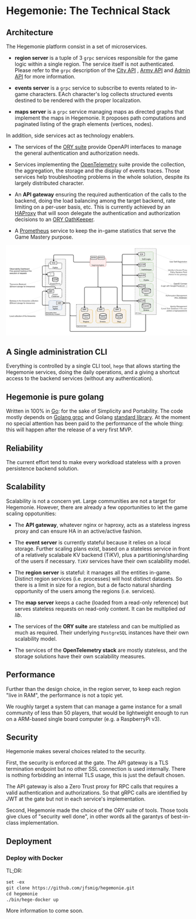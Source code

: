 # Hegemonie: The Technical Stack

## Architecture

The Hegemonie platform consist in a set of microservices.

* **region server** is a tuple of 3 ``grpc`` services responsible for the game
  logic within a single region. The service itself is not authenticated. Please
  refer to the ``grpc`` description of the
  [City API](https://github.com/jfsmig/hegemonie/blob/master/pkg/region/city.proto)
  ,
  [Army API](https://github.com/jfsmig/hegemonie/blob/master/pkg/region/army.proto)
  and
  [Admin API](https://github.com/jfsmig/hegemonie/blob/master/pkg/region/admin.proto)
  for more information.

* **events server** is a ``grpc`` service to subscribe to events related to
  in-game characters. EAch character's log collects structured events destined
  to be rendered with the proper localization.

* **maps server** is a ``grpc`` service managing maps as directed graphs that
  implement the maps in Hegemonie. It proposes path computations and paginated
  listing of the graph elements (vertices, nodes).

In addition, side services act as technology enablers.

* The services of the [ORY suite](https://ory.sh) provide OpenAPI interfaces to
  manage the general authentication and authorization needs.

* Services implementing the [OpenTelemetry](https://opentelemetry.io/) suite
  provide the collection, the aggregation, the storage and the display of events
  traces. Those services help troubleshooting problems in the whole solution,
  despite its largely distributed character.

* An **API gateway** ensuring the required authentication of the calls to the
  backend, doing the load balancing among the target backend, rate limiting on a
  per-user basis, etc. This is currently achieved by an
  [HAProxy](https://github.com/haproxy/haproxy) that will soon delegate the
  authentication and authorization decisions to an
  [ORY OathKeeper](https://github.com/ory/oathkeeper).

* A [Prometheus](https://prometheus.io) service to keep the in-game statistics
  that serve the Game Mastery purpose.

![Hegemonie Architecture](https://raw.githubusercontent.com/jfsmig/hegemonie/master/docs/system-architecture.png)

## A Single administration CLI

Everything is controlled by a single CLI tool, ``hege`` that allows starting the
Hegemonie services, doing the daily operations, and a giving a shortcut access
to the backend services (without any authentication).

## Hegemonie is pure golang

Written in 100% in [Go](https://golang.org): for the sake of Simplicity and
Portability. The code mostly depends
on [Golang grpc](https://github.com/grpc/grpc-go) and
Golang [standard library](https://golang.org/pkg). At the moment no special
attention has been paid to the performance of the whole thing: this will happen
after the release of a very first MVP.

## Reliability

The current effort tend to make every workdload stateless with a proven
persistence backend solution.

## Scalability

Scalability is not a concern yet. Large communities are not a target for
Hegemonie. However, there are already a few opportunities to let the game
scaling oppotunities:

* The **API gateway**, whatever nginx or haproxy, acts as a stateless ingress
  proxy and can ensure HA in an active/active fashion.

* The **event server** is currently stateful because it relies on a local
  storage. Further scaling plans exist, based on a stateless service in front of
  a relatively scalabale KV backend (TiKV), plus a partitioning/sharding of the
  users if necessary. ``TiKV`` services have their own scalability model.

* The **region server** is stateful: it manages all the entities in-game.
  Distinct region services (i.e. processes) will host distinct datasets. So
  there is a limit in size for a region, but a de facto natural sharding
  opportunity of the users among the regions (i.e. services).

* The **map server** keeps a cache (loaded from a read-only reference) but
  serves stateless requests on read-only content. It can be multiplied _ad lib_.

* The services of the **ORY suite** are stateless and can be multiplied as much
  as required. Their underlying ``PostgreSQL`` instances have their own
  scalability model.

* The services of the **OpenTelemetry stack** are mostly stateless, and the
  storage solutions have their own scalability measures.

## Performance

Further than the design choice, in the region server, to keep each region "live
in RAM", the performance is not a topic yet.

We roughly target a system that can manage a game instance for a small community
of less than 50 players, that would be lightweight enough to run on a ARM-based
single board computer (e.g. a RaspberryPi v3).

## Security

Hegemonie makes several choices related to the security.

First, the security is enforced at the gate. The API gateway is a TLS
termination endpoint but no other SSL connection is used internally. There is
nothing forbidding an internal TLS usage, this is just the default chosen.

The API gateway is also a Zero Trust proxy for RPC calls that requires a valid
authentication and authorizations. So that gRPC calls are identified by JWT at
the gate but not in each service's implementation.

Second, Hegemonie made the choice of the ORY suite of tools. Those tools give
clues of "security well done", in other words all the garantys of best-in-class
implementation.

## Deployment

### Deploy with Docker

TL;DR:

```shell
set -ex
git clone https://github.com/jfsmig/hegemonie.git
cd hegemonie
./bin/hege-docker up
```

More information to come soon.
